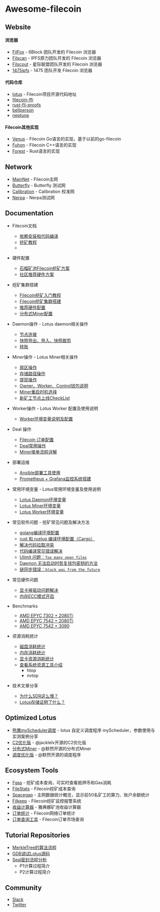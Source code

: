 # Awesome-filecoin

## Website
#### 浏览器
- [FilFox](https://filfox.info) - 6Block 团队开发的 Filecoin 浏览器
- [Filscan](https://filscan.io) - IPFS原力团队开发的 Filecoin 浏览器
- [Filscout](https://filscout.io) - 星际联盟团队开发的 Filecoin 浏览器
- [1475ipfs](https://1475ipfs.com/#/blockBrowser) - 1475 团队开发 Filecoin 浏览器

#### 代码仓库
- [lotus](https://github.com/filecoin-project/lotus) - Filecoin项目开源代码地址
- [filecoin-ffi](https://github.com/filecoin-project/filecoin-ffi)
- [rust-fil-proofs](https://github.com/filecoin-project/rust-fil-proofs)
- [bellperson](https://github.com/filecoin-project/bellperson)
- [neptune](https://github.com/filecoin-project/neptune)

#### Filecoin其他实现
- [Venus](https://github.com/filecoin-project/venus) - Filecoin Go语言的实现，基于以前的go-filecoin
- [Fuhon](https://github.com/filecoin-project/cpp-filecoin) - Filecoin C++语言的实现
- [Forest](https://github.com/ChainSafe/forest) - Rust语言的实现

## Network
- [MainNet](https://github.com/filecoin-project/lotus/tree/master) - Filecoin主网
- [Butterfly](https://github.com/filecoin-project/lotus/tree/ntwk-butterfly) - Butterfly 测试网
- [Calibration](https://github.com/filecoin-project/lotus/tree/ntwk-calibration-10.22.0) - Calibration 校准网
- [Nerpa](https://github.com/filecoin-project/lotus/tree/ntwk-nerpa) - Nerpa测试网

## Documentation
- Filecoin文档
  - [依赖安装和代码编译](https://docs.filecoin.io/get-started/lotus/installation/#build-and-install-lotus)
  - [挖矿教程](https://docs.filecoin.io/mine/lotus/)
  - []()

- 硬件配置
  - [石榴矿池Filecoin挖矿方案]()
  - [社区推荐硬件方案]()

- 挖矿集群搭建
  - [Filecoin挖矿入门教程]()
  - [Filecoin挖矿集群搭建]()
  - [推荐硬件配置]()
  - [分布式Miner配置]()

- Daemon操作 - Lotus daemon相关操作
  - [节点连接]()
  - [快照导出、导入，快照裁剪]()
  - [转账]()

- Miner操作 - Lotus Miner相关操作
  - [扇区操作]()
  - [存储路径操作]()
  - [提现操作]()
  - [Owner、Worker、Control钱包说明]()
  - [Miner重启时机选择]()
  - [新矿工节点上线CheckList]()

- Worker操作 - Lotus Worker 配置及使用说明
  - [Worker环境变量说明及配置]()

- Deal 操作
  - [Filecoin 订单配置]()
  - [Deal常用操作]()
  - [Miner接单流程详解]()

- 部署运维
  - [Ansible部署工具使用]()
  - [Prometheus + Grafana监控系统搭建]()

- 常用环境变量 - Lotus常用环境变量及使用说明
  - [Lotus Daemon环境变量]()
  - [Lotus Miner环境变量]()
  - [Lotus Worker环境变量]()

- 常见软件问题 - 挖矿常见问题及解决方法
  - [golang编译环境配置]()
  - [rust 和 rustup 编译环境配置（Cargo）]()
  - [解决代码拉取冲突]()
  - [代码编译常见错误解决]()
  - [Ulimit 问题：`Too many open files`]()
  - [Daemon 无法启动时恢复钱包密钥的方法]()
  - [链同步错误：`block was from the future`]()

- 常见硬件问题
  - [显卡掉驱动问题解决]()
  - [内存ECC模式开启]()

- Benchmarks
  - [AMD EPYC 7302 + 2080Ti]()
  - [AMD EPYC 7542 + 2080Ti]()
  - [AMD EPYC 7542 + 3090]()

- 资源消耗统计
  - [磁盘消耗统计]()
  - [内存消耗统计]()
  - [显卡资源消耗统计]()
  - [查看系统资源工具介绍]()
    - htop
    - nvtop

- 技术文章分享
  - [为什么SDR这么慢？]()
  - [Lotus存储证明了什么？]()

## Optimized Lotus
- [熊鹰myScheduler调度]() - lotus 自定义调度程序 myScheduler，参数使用与实测案例分享
- [C2优化版]() - @jacklelv开源的C2优化版
- [分布式Miner]() - @默然开源的分布式Miner
- [调度优化版]() - @默然开源的调度程序

## Ecosystem Tools
- [Fgas](https://fgas.io/index) - 挖矿成本查询，可实时查看抵押币和Gas消耗
- [FileStats](https://filstats.com) - Filecoin挖矿成本查询
- [Spacegap](https://spacegap.github.io/#/) - 主网数据统计概览，显示前50名矿工的算力、账户余额统计
- [Filkeep]() - Filecoin挖矿监控报警系统
- [收益计算器](https://calculator.atpool.com) - 雅典娜矿池收益计算器
- [订单统计](https://storage.fileco) - Filecoin网络订单统计
- [订单查询工具](https://filecoin.tools/) - Filecoin订单市场查询

## Tutorial Repositories
- [MerkleTree的算法流程]()
- [GDB调试Lotus源码]()
- [Seal密封流程分析]()
  - P1计算过程简介
  - P2计算过程简介

## Community
- [Slack]()
- [Twitter]()